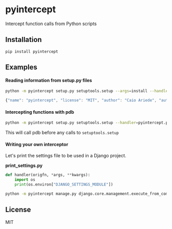 # pyintercept
Intercept function calls from Python scripts

## Installation

`pip install pyintercept`

## Examples

#### Reading information from setup.py files

```bash
python -m pyintercept setup.py setuptools.setup --args=install --handler=pyintercept.print
```

```javascript
{"name": "pyintercept", "license": "MIT", "author": "Caio Ariede", "author_email": "caio.ariede gmail.com", "include_package_data": true, "url": "http://github.com/caioariede/pyintercept", "version": "0.1", "zip_safe": false, "platforms": ["any"], "install_requires": ["byteplay"], "packages": ["pyintercept", "pyintercept.handlers"], "classifiers": ["Intended Audience :: Developers", "Operating System :: OS Independent", "License :: OSI Approved :: MIT License", "Programming Language :: Python", "Programming Language :: Python :: 3", "Programming Language :: Python :: 3.4"], "description": "Intercept function calls from Python scripts"}
```

#### Intercepting functions with pdb

```bash
python -m pyintercept setup.py setuptools.setup --handler=pyintercept.pdb
```

This will call pdb before any calls to `setuptools.setup`

#### Writing your own interceptor

Let's print the settings file to be used in a Django project.

**print_settings.py**

```python
def handler(origfn, *args, **kwargs):
    import os
    print(os.environ["DJANGO_SETTINGS_MODULE"])
```

```bash
python -m pyintercept manage.py django.core.management.execute_from_command_line --handler=print_settings.handler
```

## License

MIT
